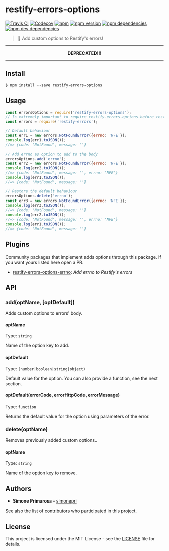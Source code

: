 # restify-errors-options
[![Travis CI](https://travis-ci.org/simonepri/restify-errors-options.svg?branch=master)](https://travis-ci.org/simonepri/restify-errors-options) [![Codecov](https://img.shields.io/codecov/c/github/simonepri/restify-errors-options/master.svg)](https://codecov.io/gh/simonepri/restify-errors-options) [![npm](https://img.shields.io/npm/dm/restify-errors-options.svg)](https://www.npmjs.com/package/restify-errors-options) [![npm version](https://img.shields.io/npm/v/restify-errors-options.svg)](https://www.npmjs.com/package/restify-errors-options) [![npm dependencies](https://david-dm.org/simonepri/restify-errors-options.svg)](https://david-dm.org/simonepri/restify-errors-options) [![npm dev dependencies](https://david-dm.org/simonepri/restify-errors-options/dev-status.svg)](https://david-dm.org/simonepri/restify-errors-options#info=devDependencies)
> 🔧 Add custom options to Restify's errors!

<hr>
<p align="center"><strong>DEPRECATED!!!</strong></p>
<hr>

## Install

```
$ npm install --save restify-errors-options
```

## Usage
```js
const errorsOptions = require('restify-errors-options');
// Is extremely important to require restify-errors-options before restify.
const errors = require('restify-errors');

// Default behaviour
const err1 = new errors.NotFoundError({errno: 'NFE'});
console.log(err1.toJSON());
//=> {code: 'NotFound', message: ''}

// Add errno as option to add to the body
errorsOptions.add('errno');
const err2 = new errors.NotFoundError({errno: 'NFE'});
console.log(err2.toJSON());
//=> {code: 'NotFound', message: '', errno: 'NFE'}
console.log(err1.toJSON());
//=> {code: 'NotFound', message: ''}

// Restore the default behaviour
errorsOptions.delete('errno');
const err3 = new errors.NotFoundError({errno: 'NFE'});
console.log(err3.toJSON());
//=> {code: 'NotFound', message: ''}
console.log(err2.toJSON());
//=> {code: 'NotFound', message: '', errno: 'NFE'}
console.log(err1.toJSON());
//=> {code: 'NotFound', message: ''}
```

## Plugins
Community packages that implement adds options through this package.
If you want yours listed here open a PR.

* [restify-errors-options-errno](https://github.com/simonepri/restify-errors-options-errno): *Add errno to Restify's errors*

## API

### add(optName, [optDefault])

Adds custom options to errors' body.

#### optName

Type: `string`

Name of the option key to add.

#### optDefault

Type: `(number|boolean|string|object)`

Default value for the option.
You can also provide a function, see the next section.

#### optDefault(errorCode, errorHttpCode, errorMessage)

Type: `function`

Returns the default value for the option using parameters of the error.

### delete(optName)

Removes previously added custom options..

#### optName

Type: `string`

Name of the option key to remove.

## Authors
* **Simone Primarosa** - [simonepri](https://github.com/simonepri)

See also the list of [contributors](https://github.com/simonepri/restify-errors-options/contributors) who participated in this project.

## License
This project is licensed under the MIT License - see the [LICENSE](LICENSE) file for details.
